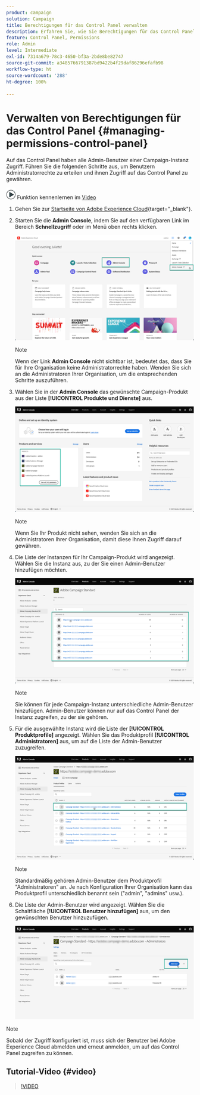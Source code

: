```yaml
---
product: campaign
solution: Campaign
title: Berechtigungen für das Control Panel verwalten
description: Erfahren Sie, wie Sie Berechtigungen für das Control Panel verwalten
feature: Control Panel, Permissions
role: Admin
level: Intermediate
exl-id: 7314a679-78c3-4650-bf3a-2bde8be82747
source-git-commit: a3485766791387bd9422b4f29daf86296efafb98
workflow-type: ht
source-wordcount: '288'
ht-degree: 100%

---
```


# Verwalten von Berechtigungen für das Control Panel {#managing-permissions-control-panel}

Auf das Control Panel haben alle Admin-Benutzer einer Campaign-Instanz Zugriff. Führen Sie die folgenden Schritte aus, um Benutzern Administratorrechte zu erteilen und ihnen Zugriff auf das Control Panel zu gewähren.

![](assets/do-not-localize/how-to-video.png) Funktion kennenlernen im [Video](../../discover/using/managing-permissions.md#video)

1. Gehen Sie zur [Startseite von Adobe Experience Cloud](https://experiencecloud.adobe.com/){target="_blank"}.

1. Starten Sie die **Admin Console**, indem Sie auf den verfügbaren Link im Bereich **Schnellzugriff** oder im Menü oben rechts klicken.

   ![](assets/do-not-localize/control_panel_admin-console.png)

   >[!NOTE]
   >
   >Wenn der Link **Admin Console** nicht sichtbar ist, bedeutet das, dass Sie für Ihre Organisation keine Administratorrechte haben. Wenden Sie sich an die Administratoren Ihrer Organisation, um die entsprechenden Schritte auszuführen.

1. Wählen Sie in der **Admin Console** das gewünschte Campaign-Produkt aus der Liste **[!UICONTROL Produkte und Dienste]** aus.

   ![](assets/do-not-localize/control_panel_product-list.png)

   >[!NOTE]
   >
   >Wenn Sie Ihr Produkt nicht sehen, wenden Sie sich an die Administratoren Ihrer Organisation, damit diese Ihnen Zugriff darauf gewähren.

1. Die Liste der Instanzen für Ihr Campaign-Produkt wird angezeigt. Wählen Sie die Instanz aus, zu der Sie einen Admin-Benutzer hinzufügen möchten.

   ![](assets/do-not-localize/control_panel_add_user_4.png)

   >[!NOTE]
   >
   >Sie können für jede Campaign-Instanz unterschiedliche Admin-Benutzer hinzufügen. Admin-Benutzer können nur auf das Control Panel der Instanz zugreifen, zu der sie gehören.

1. Für die ausgewählte Instanz wird die Liste der **[!UICONTROL Produktprofile]** angezeigt. Wählen Sie das Produktprofil **[!UICONTROL Administratoren]** aus, um auf die Liste der Admin-Benutzer zuzugreifen.

   ![](assets/do-not-localize/control_panel_add_user_5.png)

   >[!NOTE]
   >
   >Standardmäßig gehören Admin-Benutzer dem Produktprofil &quot;Administratoren&quot; an. Je nach Konfiguration Ihrer Organisation kann das Produktprofil unterschiedlich benannt sein (&quot;admin&quot;, &quot;admins&quot; usw.).

1. Die Liste der Admin-Benutzer wird angezeigt. Wählen Sie die Schaltfläche **[!UICONTROL Benutzer hinzufügen]** aus, um den gewünschten Benutzer hinzuzufügen.

   ![](assets/do-not-localize/control_panel_add_user_6.png)

>[!NOTE]
>
>Sobald der Zugriff konfiguriert ist, muss sich der Benutzer bei Adobe Experience Cloud abmelden und erneut anmelden, um auf das Control Panel zugreifen zu können.

## Tutorial-Video {#video}

>[!VIDEO](https://video.tv.adobe.com/v/27147?quality=12)
